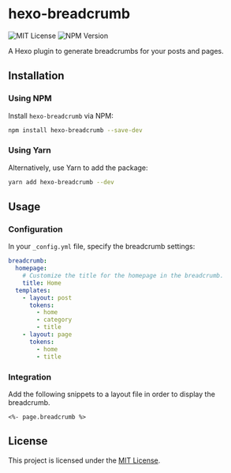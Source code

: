 # hexo-breadcrumb

![MIT License](https://img.shields.io/npm/l/hexo-breadcrumb?style=social)
![NPM Version](https://img.shields.io/npm/v/hexo-breadcrumb?style=social)

A Hexo plugin to generate breadcrumbs for your posts and pages.

## Installation

### Using NPM
Install `hexo-breadcrumb` via NPM:

```bash
npm install hexo-breadcrumb --save-dev
```

### Using Yarn
Alternatively, use Yarn to add the package:

```bash
yarn add hexo-breadcrumb --dev
```

## Usage

### Configuration
In your `_config.yml` file, specify the breadcrumb settings:

```yaml
breadcrumb:
  homepage:
    # Customize the title for the homepage in the breadcrumb.
    title: Home
  templates:
    - layout: post
      tokens:
        - home
        - category
        - title
    - layout: page
      tokens:
        - home
        - title
```

### Integration
Add the following snippets to a layout file in order to display the breadcrumb.

```ejs
<%- page.breadcrumb %>
```

## License
This project is licensed under the [MIT License](LICENSE).
